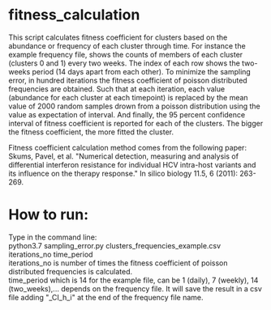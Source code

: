 ﻿# fitness_calculation
 
This script calculates fitness coefficient for clusters based on the abundance or frequency of each cluster through time. For instance the example frequency file, shows the counts of members of each cluster (clusters 0 and 1) every two weeks. The index of each row shows the two-weeks period (14 days apart from each other).
To minimize the sampling error, in hundred iterations the fitness coefficient of poisson distributed frequencies are obtained. Such that at each iteration, each value (abundance for each cluster at each timepoint) is replaced by the mean value of 2000 random samples drown from a poisson distribution using the value as expectation of interval.
And finally, the 95 percent confidence interval of fitness coefficient is reported for each of the clusters. The bigger the fitness coefficient, the more fitted the cluster.

Fitness coefficient calculation method comes from the following paper: \
Skums, Pavel, et al. "Numerical detection, measuring and analysis of differential interferon resistance for individual HCV intra-host variants and its influence on the therapy response." In silico biology 11.5, 6 (2011): 263-269.

# How to run:
Type in the command line: \
python3.7 sampling_error.py clusters_frequencies_example.csv iterations_no time_period\
iterations_no is number of times the fitness coefficient of poisson distributed frequencies is calculated. \
time_period which is 14 for the example file, can be 1 (daily), 7 (weekly), 14 (two_weeks),... depends on the frequency file.
It will save the result in a csv file adding "_CI_h_i" at the end of the frequency file name.
